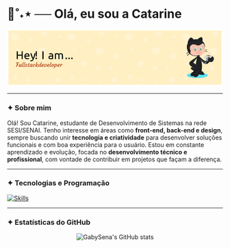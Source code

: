 <h1 align="left">🍁˚˖⋆ ── Olá, eu sou a Catarine</h1>
<p align="center">
  <img src="https://github.com/tomazzcatarine/tomazzcatarine/blob/main/assets/github-header-image.png" alt="banner" width="800"/>
</p>

---

### ✦︎ Sobre mim

Olá! Sou Catarine, estudante de Desenvolvimento de Sistemas na rede SESI/SENAI. Tenho interesse em áreas como **front-end, back-end e design**, sempre buscando unir **tecnologia e criatividade** para desenvolver soluções funcionais e com boa experiência para o usuário. Estou em constante aprendizado e evolução, focada no **desenvolvimento técnico e profissional**, com vontade de contribuir em projetos que façam a diferença.

---

### ✦︎ Tecnologias e Programação 
[![Skills](https://skillicons.dev/icons?i=js,html,css,py,sqlite,vscode)](https://skillicons.dev)

---

### ✦︎ Estatísticas do GitHub

<div align="center">
  <img src="https://github-readme-stats.vercel.app/api?username=tomazzcatarine&show_icons=true&theme=radical" alt="GabySena's GitHub stats">
</div>

